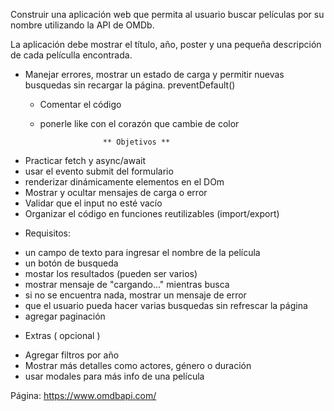 Construir una aplicación web que permita al usuario buscar películas por su nombre utilizando la API de OMDb.

La aplicación debe mostrar el título, año, poster y una pequeña descripción de cada películla encontrada.
* Manejar errores, mostrar un estado de carga y permitir nuevas busquedas sin recargar la página. preventDefault()
    * Comentar el código
    * ponerle like con el corazón que cambie de color

                        ** Objetivos **

- Practicar fetch y async/await
- usar el evento submit del formulario
- renderizar dinámicamente elementos en el DOm
- Mostrar y ocultar mensajes de carga o error
- Validar que el input no esté vacío
- Organizar el código en funciones reutilizables (import/export)

* Requisitos:
- un campo de texto para ingresar el nombre de la película
- un botón de busqueda
- mostar los resultados (pueden ser varios)
- mostrar mensaje de "cargando..." mientras busca
- si no se encuentra nada, mostrar un mensaje de error
- que el usuario pueda hacer varias busquedas sin refrescar la página
- agregar paginación

* Extras ( opcional )
- Agregar filtros por año
- Mostrar más detalles como actores, género o duración
- usar modales para más info de una película

Página: https://www.omdbapi.com/


